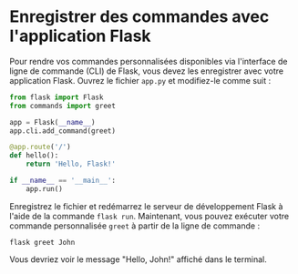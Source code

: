 # Enregistrer des commandes avec l'application Flask

Pour rendre vos commandes personnalisées disponibles via l'interface de ligne de commande (CLI) de Flask, vous devez les enregistrer avec votre application Flask. Ouvrez le fichier `app.py` et modifiez-le comme suit :

```python
from flask import Flask
from commands import greet

app = Flask(__name__)
app.cli.add_command(greet)

@app.route('/')
def hello():
    return 'Hello, Flask!'

if __name__ == '__main__':
    app.run()
```

Enregistrez le fichier et redémarrez le serveur de développement Flask à l'aide de la commande `flask run`. Maintenant, vous pouvez exécuter votre commande personnalisée `greet` à partir de la ligne de commande :

```
flask greet John
```

Vous devriez voir le message "Hello, John!" affiché dans le terminal.
